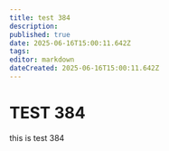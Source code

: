 ```yaml
---
title: test 384
description: 
published: true
date: 2025-06-16T15:00:11.642Z
tags: 
editor: markdown
dateCreated: 2025-06-16T15:00:11.642Z
---
```


# TEST 384
this is test 384
